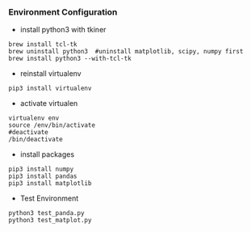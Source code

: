 
### Environment Configuration

- install python3 with tkiner

```shell
brew install tcl-tk
brew uninstall python3  #uninstall matplotlib, scipy, numpy first
brew install python3 --with-tcl-tk
```

- reinstall virtualenv

```shell
pip3 install virtualenv
```
- activate virtualen

```shell
virtualenv env 
source /env/bin/activate
#deactivate
/bin/deactivate
```
- install packages

```shell
pip3 install numpy
pip3 install pandas
pip3 install matplotlib
```

- Test Environment

```shell
python3 test_panda.py
python3 test_matplot.py
```




